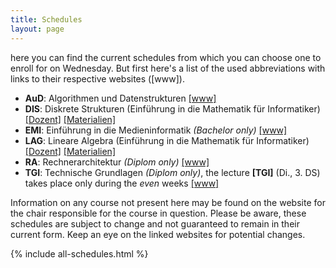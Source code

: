 ```yaml
---
title: Schedules
layout: page
---
```


here you can find the current schedules from which you can choose one to enroll for on Wednesday. But first here's a list of the used abbreviations with links to their respective websites ([www]).

* **AuD**: Algorithmen und Datenstrukturen
           [[www]](https://www.inf.tu-dresden.de/index.php?node_id=3692)
* **DIS**: Diskrete Strukturen (Einführung in die Mathematik für Informatiker)
           [[Dozent]](http://www.math.tu-dresden.de/~bodirsky/Inf-B-110-diskrete-Strukturen-2015.html)
           [[Materialien]](http://tu-dresden.de/Members/antje.noack/dateien/einfmathinf)
* **EMI**: Einführung in die Medieninformatik *(Bachelor only)*
           [[www]](https://www.inf.tu-dresden.de/index.php?node_id=2523)
* **LAG**: Lineare Algebra (Einführung in die Mathematik für Informatiker)
           [[Dozent]](http://www.math.tu-dresden.de/~baumann/lineare_algebra___einfuehrung_in_die_mathematik_fuer_informatiker.html)
           [[Materialien]](http://tu-dresden.de/Members/antje.noack/dateien/einfmathinf)
* **RA**:  Rechnerarchitektur *(Diplom only)*
           [[www]](http://tu-dresden.de/die_tu_dresden/fakultaeten/fakultaet_informatik/tei/vlsi/lehre/lehrmat/ra_i_vlsi)
* **TGI**: Technische Grundlagen *(Diplom only)*, the lecture **[TGI]** (Di., 3. DS) takes place only during the *even* weeks
           [[www]](http://tu-dresden.de/die_tu_dresden/fakultaeten/fakultaet_informatik/tei/vlsi/lehre/lehrmat/tg_vlsi)

Information on any course not present here may be found on the website for the chair responsible for the course in question. Please be aware, these schedules are subject to change and not guaranteed to remain in their current form. Keep an eye on the linked websites for potential changes.

{% include all-schedules.html %}
